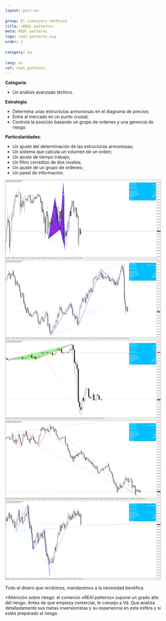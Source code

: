 ```yaml
---
layout: post-ea

group: El consejero téchnico
title: «REAl patterns»
meta: REAl patterns
logo: real-patterns.svg
order: 2

category: ea

lang: es
ref: real_patterns
---
```


**Categoría**:
  - Un análisis avanzado téchico.

**Estrategia**:
  - Determina unas estructuras armoniosas en el diagrama de precios;
  - Entra al mercado en un punto crusial;
  - Controla la posición basando un grupo de ordenes y una gerencia de riesgo.

**Particularidades**:
  - Un ajuste del determinación de las estructuras armoniosas;
  - Un sistema que calcula un volumen de un orden;
  - Un ajuste de tiempo trabajo;
  - Un filtro corredizo de dos niveles;
  - Un ajuste de un grupo de ordenes;
  - Un panel de información.

<a data-fancybox="gallery" href="/img/ea/en/ENG - USDCHF M15 (2017).png"><img src="/img/ea/en/ENG - USDCHF M15 (2017).png" alt=""></a>
<a data-fancybox="gallery" href="/img/ea/en/ENG - USDJPY M30 (2017).png"><img src="/img/ea/en/ENG - USDJPY M30 (2017).png" alt=""></a>
<a data-fancybox="gallery" href="/img/ea/en/ENG - GBPUSD H1 (2016).png"><img src="/img/ea/en/ENG - GBPUSD H1 (2016).png" alt=""></a>
<a data-fancybox="gallery" href="/img/ea/en/ENG - EURUSD H4 (2010).png"><img src="/img/ea/en/ENG - EURUSD H4 (2010).png" alt=""></a>
<a data-fancybox="gallery" href="/img/ea/en/ENG - AUDUSD D1 (2016-2017).png"><img src="/img/ea/en/ENG - AUDUSD D1 (2016-2017).png" alt=""></a>

Todo el dinero que recibimos, mandaremos a la necesidad benéfica.

*Attención sobre riesgo: el comercio «REAl patterns» supone un grado alto del riesgo. Antes de que empieza comerciar, le consejo a Vd. Que analiza detalladamente sus metas inversionistas y su experiencia en esta esféra y si estés preparado al riesgo.
